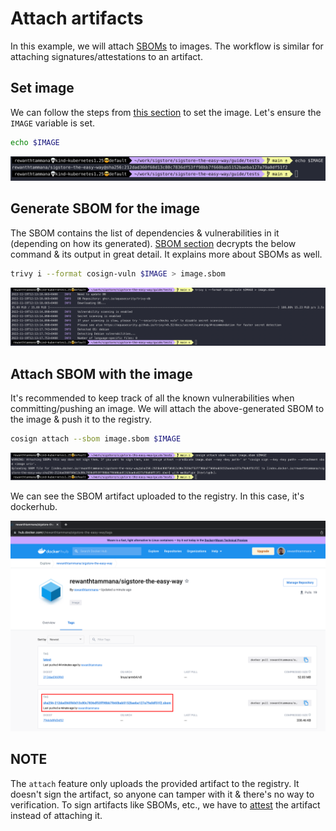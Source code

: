 # Attach artifacts

In this example, we will attach [SBOMs](../sbom/index.md) to images. The workflow is similar for attaching signatures/attestations to an artifact.

## Set image

We can follow the steps from [this section](./sign-and-verify-with-key.md#set-image) to set the image. Let's ensure the `IMAGE` variable is set.

```bash
echo $IMAGE
```

![set-image-variable](../images/set-image-variable.png)


## Generate SBOM for the image

The SBOM contains the list of dependencies & vulnerabilities in it (depending on how its generated). [SBOM section](../sbom/generate.md#trivy) decrypts the below command & its output in great detail. It explains more about SBOMs as well.

```bash
trivy i --format cosign-vuln $IMAGE > image.sbom
```

![sbom-trivy-cosign-vuln-format](../images/sbom-trivy-cosign-vuln-format.png)

## Attach SBOM with the image

It's recommended to keep track of all the known vulnerabilities when committing/pushing an image. We will attach the above-generated SBOM to the image & push it to the registry.

```bash
cosign attach --sbom image.sbom $IMAGE
```

![cosign-attach-sbom](../images/cosign-attach-sbom.png)

We can see the SBOM artifact uploaded to the registry. In this case, it's dockerhub.

![cosign-attach-sbom-ui](../images/cosign-attach-sbom-ui.png)

## NOTE

The `attach` feature only uploads the provided artifact to the registry. It doesn't sign the artifact, so anyone can tamper with it & there's no way to verification. To sign artifacts like SBOMs, etc., we have to [attest](./attest-and-verify-artifacts.md) the artifact instead of attaching it.

